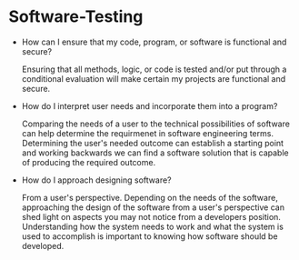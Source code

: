 # Software-Testing

* How can I ensure that my code, program, or software is functional and secure?

  Ensuring that all methods, logic, or code is tested and/or put through a conditional evaluation will make certain my projects are functional and secure. 
  
* How do I interpret user needs and incorporate them into a program?

  Comparing the needs of a user to the technical possibilities of software can help determine the requirmenet in software engineering terms. Determining the user's needed outcome
  can establish a starting point and working backwards we can find a software solution that is capable of producing the required outcome.
  
* How do I approach designing software?

  From a user's perspective. Depending on the needs of the software, approaching the design of the software from a user's perspective can shed light
  on aspects you may not notice from a developers position. Understanding how the system needs to work and what the system is used to accomplish is important to
  knowing how software should be developed. 
  
